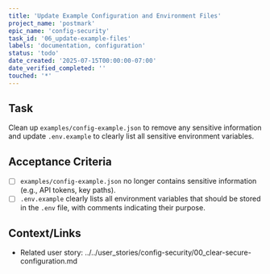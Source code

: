 ```yaml
---
title: 'Update Example Configuration and Environment Files'
project_name: 'postmark'
epic_name: 'config-security'
task_id: '06_update-example-files'
labels: 'documentation, configuration'
status: 'todo'
date_created: '2025-07-15T00:00:00-07:00'
date_verified_completed: ''
touched: '*'
---
```


## Task

Clean up `examples/config-example.json` to remove any sensitive information and update `.env.example` to clearly list all sensitive environment variables.

## Acceptance Criteria

- [ ] `examples/config-example.json` no longer contains sensitive information (e.g., API tokens, key paths).
- [ ] `.env.example` clearly lists all environment variables that should be stored in the `.env` file, with comments indicating their purpose.

## Context/Links

- Related user story: ../../user_stories/config-security/00_clear-secure-configuration.md
